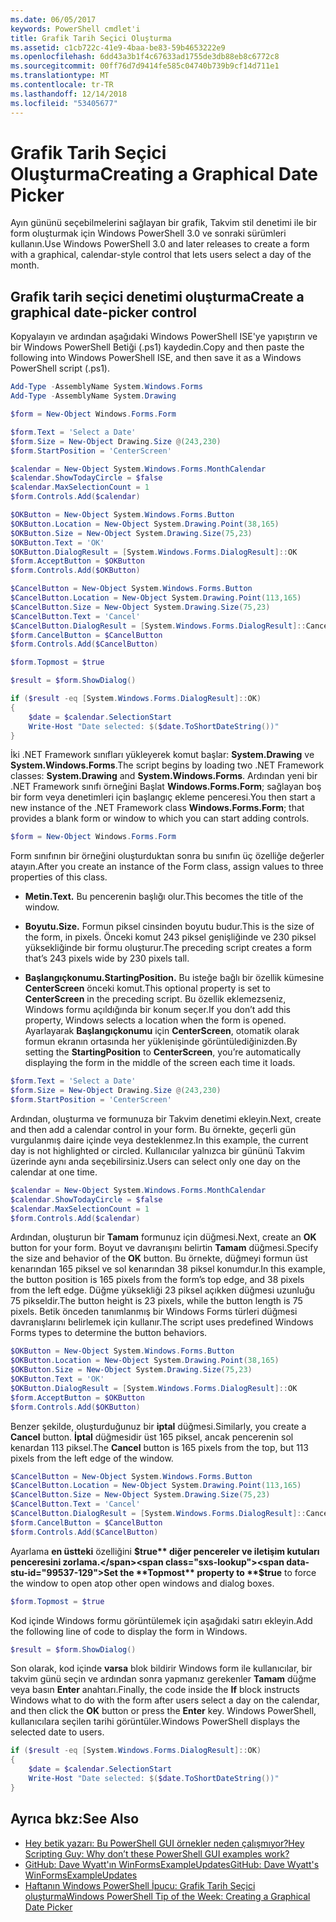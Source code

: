 ```yaml
---
ms.date: 06/05/2017
keywords: PowerShell cmdlet'i
title: Grafik Tarih Seçici Oluşturma
ms.assetid: c1cb722c-41e9-4baa-be83-59b4653222e9
ms.openlocfilehash: 6dd43a3b1f4c67633ad1755de3db88eb8c6772c8
ms.sourcegitcommit: 00ff76d7d9414fe585c04740b739b9cf14d711e1
ms.translationtype: MT
ms.contentlocale: tr-TR
ms.lasthandoff: 12/14/2018
ms.locfileid: "53405677"
---
```

# <a name="creating-a-graphical-date-picker"></a><span data-ttu-id="99537-103">Grafik Tarih Seçici Oluşturma</span><span class="sxs-lookup"><span data-stu-id="99537-103">Creating a Graphical Date Picker</span></span>

<span data-ttu-id="99537-104">Ayın gününü seçebilmelerini sağlayan bir grafik, Takvim stil denetimi ile bir form oluşturmak için Windows PowerShell 3.0 ve sonraki sürümleri kullanın.</span><span class="sxs-lookup"><span data-stu-id="99537-104">Use Windows PowerShell 3.0 and later releases to create a form with a graphical, calendar-style control that lets users select a day of the month.</span></span>

## <a name="create-a-graphical-date-picker-control"></a><span data-ttu-id="99537-105">Grafik tarih seçici denetimi oluşturma</span><span class="sxs-lookup"><span data-stu-id="99537-105">Create a graphical date-picker control</span></span>

<span data-ttu-id="99537-106">Kopyalayın ve ardından aşağıdaki Windows PowerShell ISE'ye yapıştırın ve bir Windows PowerShell Betiği (.ps1) kaydedin.</span><span class="sxs-lookup"><span data-stu-id="99537-106">Copy and then paste the following into Windows PowerShell ISE, and then save it as a Windows PowerShell script (.ps1).</span></span>

```powershell
Add-Type -AssemblyName System.Windows.Forms
Add-Type -AssemblyName System.Drawing

$form = New-Object Windows.Forms.Form

$form.Text = 'Select a Date'
$form.Size = New-Object Drawing.Size @(243,230)
$form.StartPosition = 'CenterScreen'

$calendar = New-Object System.Windows.Forms.MonthCalendar
$calendar.ShowTodayCircle = $false
$calendar.MaxSelectionCount = 1
$form.Controls.Add($calendar)

$OKButton = New-Object System.Windows.Forms.Button
$OKButton.Location = New-Object System.Drawing.Point(38,165)
$OKButton.Size = New-Object System.Drawing.Size(75,23)
$OKButton.Text = 'OK'
$OKButton.DialogResult = [System.Windows.Forms.DialogResult]::OK
$form.AcceptButton = $OKButton
$form.Controls.Add($OKButton)

$CancelButton = New-Object System.Windows.Forms.Button
$CancelButton.Location = New-Object System.Drawing.Point(113,165)
$CancelButton.Size = New-Object System.Drawing.Size(75,23)
$CancelButton.Text = 'Cancel'
$CancelButton.DialogResult = [System.Windows.Forms.DialogResult]::Cancel
$form.CancelButton = $CancelButton
$form.Controls.Add($CancelButton)

$form.Topmost = $true

$result = $form.ShowDialog()

if ($result -eq [System.Windows.Forms.DialogResult]::OK)
{
    $date = $calendar.SelectionStart
    Write-Host "Date selected: $($date.ToShortDateString())"
}
```

<span data-ttu-id="99537-107">İki .NET Framework sınıfları yükleyerek komut başlar: **System.Drawing** ve **System.Windows.Forms**.</span><span class="sxs-lookup"><span data-stu-id="99537-107">The script begins by loading two .NET Framework classes: **System.Drawing** and **System.Windows.Forms**.</span></span> <span data-ttu-id="99537-108">Ardından yeni bir .NET Framework sınıfı örneğini Başlat **Windows.Forms.Form**; sağlayan boş bir form veya denetimleri için başlangıç ekleme penceresi.</span><span class="sxs-lookup"><span data-stu-id="99537-108">You then start a new instance of the .NET Framework class **Windows.Forms.Form**; that provides a blank form or window to which you can start adding controls.</span></span>

```powershell
$form = New-Object Windows.Forms.Form
```

<span data-ttu-id="99537-109">Form sınıfının bir örneğini oluşturduktan sonra bu sınıfın üç özelliğe değerler atayın.</span><span class="sxs-lookup"><span data-stu-id="99537-109">After you create an instance of the Form class, assign values to three properties of this class.</span></span>

- <span data-ttu-id="99537-110">**Metin.**</span><span class="sxs-lookup"><span data-stu-id="99537-110">**Text.**</span></span> <span data-ttu-id="99537-111">Bu pencerenin başlığı olur.</span><span class="sxs-lookup"><span data-stu-id="99537-111">This becomes the title of the window.</span></span>

- <span data-ttu-id="99537-112">**Boyutu.**</span><span class="sxs-lookup"><span data-stu-id="99537-112">**Size.**</span></span> <span data-ttu-id="99537-113">Formun piksel cinsinden boyutu budur.</span><span class="sxs-lookup"><span data-stu-id="99537-113">This is the size of the form, in pixels.</span></span> <span data-ttu-id="99537-114">Önceki komut 243 piksel genişliğinde ve 230 piksel yüksekliğinde bir formu oluşturur.</span><span class="sxs-lookup"><span data-stu-id="99537-114">The preceding script creates a form that’s 243 pixels wide by 230 pixels tall.</span></span>

- <span data-ttu-id="99537-115">**Başlangıçkonumu.**</span><span class="sxs-lookup"><span data-stu-id="99537-115">**StartingPosition.**</span></span> <span data-ttu-id="99537-116">Bu isteğe bağlı bir özellik kümesine **CenterScreen** önceki komut.</span><span class="sxs-lookup"><span data-stu-id="99537-116">This optional property is set to **CenterScreen** in the preceding script.</span></span> <span data-ttu-id="99537-117">Bu özellik eklemezseniz, Windows formu açıldığında bir konum seçer.</span><span class="sxs-lookup"><span data-stu-id="99537-117">If you don’t add this property, Windows selects a location when the form is opened.</span></span> <span data-ttu-id="99537-118">Ayarlayarak **Başlangıçkonumu** için **CenterScreen**, otomatik olarak formun ekranın ortasında her yüklenişinde görüntülediğinizden.</span><span class="sxs-lookup"><span data-stu-id="99537-118">By setting the **StartingPosition** to **CenterScreen**, you’re automatically displaying the form in the middle of the screen each time it loads.</span></span>

```powershell
$form.Text = 'Select a Date'
$form.Size = New-Object Drawing.Size @(243,230)
$form.StartPosition = 'CenterScreen'
```

<span data-ttu-id="99537-119">Ardından, oluşturma ve formunuza bir Takvim denetimi ekleyin.</span><span class="sxs-lookup"><span data-stu-id="99537-119">Next, create and then add a calendar control in your form.</span></span> <span data-ttu-id="99537-120">Bu örnekte, geçerli gün vurgulanmış daire içinde veya desteklenmez.</span><span class="sxs-lookup"><span data-stu-id="99537-120">In this example, the current day is not highlighted or circled.</span></span> <span data-ttu-id="99537-121">Kullanıcılar yalnızca bir gününü Takvim üzerinde aynı anda seçebilirsiniz.</span><span class="sxs-lookup"><span data-stu-id="99537-121">Users can select only one day on the calendar at one time.</span></span>

```powershell
$calendar = New-Object System.Windows.Forms.MonthCalendar
$calendar.ShowTodayCircle = $false
$calendar.MaxSelectionCount = 1
$form.Controls.Add($calendar)
```

<span data-ttu-id="99537-122">Ardından, oluşturun bir **Tamam** formunuz için düğmesi.</span><span class="sxs-lookup"><span data-stu-id="99537-122">Next, create an **OK** button for your form.</span></span> <span data-ttu-id="99537-123">Boyut ve davranışını belirtin **Tamam** düğmesi.</span><span class="sxs-lookup"><span data-stu-id="99537-123">Specify the size and behavior of the **OK** button.</span></span> <span data-ttu-id="99537-124">Bu örnekte, düğmeyi formun üst kenarından 165 piksel ve sol kenarından 38 piksel konumdur.</span><span class="sxs-lookup"><span data-stu-id="99537-124">In this example, the button position is 165 pixels from the form’s top edge, and 38 pixels from the left edge.</span></span> <span data-ttu-id="99537-125">Düğme yüksekliği 23 piksel açıkken düğmesi uzunluğu 75 pikseldir.</span><span class="sxs-lookup"><span data-stu-id="99537-125">The button height is 23 pixels, while the button length is 75 pixels.</span></span> <span data-ttu-id="99537-126">Betik önceden tanımlanmış bir Windows Forms türleri düğmesi davranışlarını belirlemek için kullanır.</span><span class="sxs-lookup"><span data-stu-id="99537-126">The script uses predefined Windows Forms types to determine the button behaviors.</span></span>

```powershell
$OKButton = New-Object System.Windows.Forms.Button
$OKButton.Location = New-Object System.Drawing.Point(38,165)
$OKButton.Size = New-Object System.Drawing.Size(75,23)
$OKButton.Text = 'OK'
$OKButton.DialogResult = [System.Windows.Forms.DialogResult]::OK
$form.AcceptButton = $OKButton
$form.Controls.Add($OKButton)
```

<span data-ttu-id="99537-127">Benzer şekilde, oluşturduğunuz bir **iptal** düğmesi.</span><span class="sxs-lookup"><span data-stu-id="99537-127">Similarly, you create a **Cancel** button.</span></span> <span data-ttu-id="99537-128">**İptal** düğmesidir üst 165 piksel, ancak pencerenin sol kenardan 113 piksel.</span><span class="sxs-lookup"><span data-stu-id="99537-128">The **Cancel** button is 165 pixels from the top, but 113 pixels from the left edge of the window.</span></span>

```powershell
$CancelButton = New-Object System.Windows.Forms.Button
$CancelButton.Location = New-Object System.Drawing.Point(113,165)
$CancelButton.Size = New-Object System.Drawing.Size(75,23)
$CancelButton.Text = 'Cancel'
$CancelButton.DialogResult = [System.Windows.Forms.DialogResult]::Cancel
$form.CancelButton = $CancelButton
$form.Controls.Add($CancelButton)
```

<span data-ttu-id="99537-129">Ayarlama **en üstteki** özelliğini **$true** diğer pencereler ve iletişim kutuları penceresini zorlama.</span><span class="sxs-lookup"><span data-stu-id="99537-129">Set the **Topmost** property to **$true** to force the window to open atop other open windows and dialog boxes.</span></span>

```powershell
$form.Topmost = $true
```

<span data-ttu-id="99537-130">Kod içinde Windows formu görüntülemek için aşağıdaki satırı ekleyin.</span><span class="sxs-lookup"><span data-stu-id="99537-130">Add the following line of code to display the form in Windows.</span></span>

```powershell
$result = $form.ShowDialog()
```

<span data-ttu-id="99537-131">Son olarak, kod içinde **varsa** blok bildirir Windows form ile kullanıcılar, bir takvim günü seçin ve ardından sonra yapmanız gerekenler **Tamam** düğme veya basın **Enter** anahtarı.</span><span class="sxs-lookup"><span data-stu-id="99537-131">Finally, the code inside the **If** block instructs Windows what to do with the form after users select a day on the calendar, and then click the **OK** button or press the **Enter** key.</span></span> <span data-ttu-id="99537-132">Windows PowerShell, kullanıcılara seçilen tarihi görüntüler.</span><span class="sxs-lookup"><span data-stu-id="99537-132">Windows PowerShell displays the selected date to users.</span></span>

```powershell
if ($result -eq [System.Windows.Forms.DialogResult]::OK)
{
    $date = $calendar.SelectionStart
    Write-Host "Date selected: $($date.ToShortDateString())"
}
```

## <a name="see-also"></a><span data-ttu-id="99537-133">Ayrıca bkz:</span><span class="sxs-lookup"><span data-stu-id="99537-133">See Also</span></span>

- [<span data-ttu-id="99537-134">Hey betik yazarı:  Bu PowerShell GUI örnekler neden çalışmıyor?</span><span class="sxs-lookup"><span data-stu-id="99537-134">Hey Scripting Guy:  Why don’t these PowerShell GUI examples work?</span></span>](https://go.microsoft.com/fwlink/?LinkId=506644)
- [<span data-ttu-id="99537-135">GitHub: Dave Wyatt'ın WinFormsExampleUpdates</span><span class="sxs-lookup"><span data-stu-id="99537-135">GitHub: Dave Wyatt's WinFormsExampleUpdates</span></span>](https://github.com/dlwyatt/WinFormsExampleUpdates)
- [<span data-ttu-id="99537-136">Haftanın Windows PowerShell İpucu:  Grafik Tarih Seçici oluşturma</span><span class="sxs-lookup"><span data-stu-id="99537-136">Windows PowerShell Tip of the Week:  Creating a Graphical Date Picker</span></span>](https://technet.microsoft.com/library/ff730942.aspx)